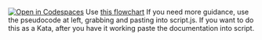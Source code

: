 [![Open in Codespaces](https://classroom.github.com/assets/launch-codespace-2972f46106e565e64193e422d61a12cf1da4916b45550586e14ef0a7c637dd04.svg)](https://classroom.github.com/open-in-codespaces?assignment_repo_id=18835059)
Use [this flowchart](https://lucid.app/lucidchart/3e0bd150-cafd-4a4b-a703-a1919eafbd7a/view)
If you need more guidance, use the pseudocode at left, grabbing and pasting into script.js. 
If you want to do this as a Kata, after you have it working paste the documentation into script. 
